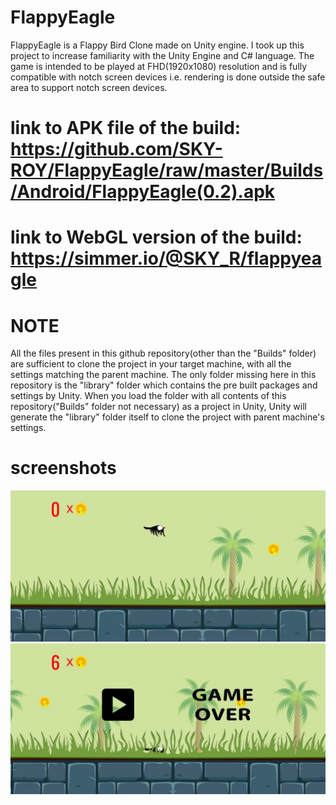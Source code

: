 # FlappyEagle
FlappyEagle is a Flappy Bird Clone made on Unity engine. I took up this project to increase familiarity with the Unity Engine and C# language. The game is intended to be played at FHD(1920x1080) resolution and is fully compatible with notch screen devices i.e. rendering is done outside the safe area to support notch screen devices.
 
# link to APK file of the build: https://github.com/SKY-ROY/FlappyEagle/raw/master/Builds/Android/FlappyEagle(0.2).apk
# link to WebGL version of the build: https://simmer.io/@SKY_R/flappyeagle

# NOTE
All the files present in this github repository(other than the "Builds" folder) are sufficient to clone the project in your target machine, with all the settings matching the parent machine. 
The only folder missing here in this repository is the "library" folder which contains the pre built packages and settings by Unity. 
When you load the folder with all contents of this repository("Builds" folder not necessary) as a project in Unity, Unity will generate the "library" folder itself to clone the project with parent machine's settings. 

# screenshots
<img src="Builds/Screenshots/c78624ab-e0a3-4f17-aec7-56777d890250.jpg"> 
<img src="Builds/Screenshots/816e5be8-5de9-4af5-a095-12796308e048.jpg">
